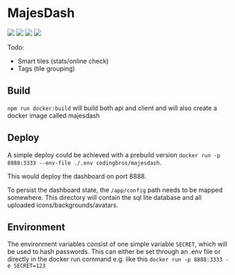 # MajesDash

<p>
  <img src="https://img.shields.io/docker/v/codingbros/majesdash.svg">
  <img src="https://img.shields.io/docker/image-size/codingbros/majesdash.svg">
  <img src="https://img.shields.io/docker/pulls/codingbros/majesdash.svg">
  <a href="https://github.com/majesnix/majesdash/actions/workflows/publish.yml">
    <img src="https://github.com/majesnix/majesdash/actions/workflows/publish.yml/badge.svg">
  </a>
</p>

Todo:

- Smart tiles (stats/online check)
- Tags (tile grouping)

## Build

`npm run docker:build` will build both api and client and will also create a docker image called majesdash

## Deploy

A simple deploy could be achieved with a prebuild version `docker run -p 8888:3333 --env-file ./.env codingbros/majesdash`.

This would deploy the dashboard on port 8888.

To persist the dashboard state, the `/app/config` path needs to be mapped somewhere. This directory will contain the sql lite database and all uploaded icons/backgrounds/avatars.

## Environment

The environment variables consist of one simple variable `SECRET`, which will be used to hash passwords. This can either be set through an .env file or directly in the docker run command e.g. like this `docker run -p 8888:3333 -e SECRET=123`
